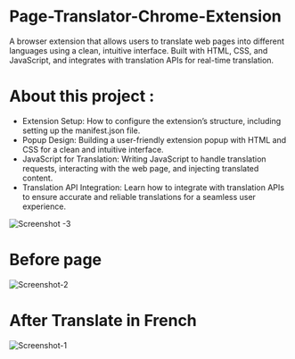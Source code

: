 # Page-Translator-Chrome-Extension
A browser extension that allows users to translate web pages into different languages using a clean, intuitive interface. Built with HTML, CSS, and JavaScript, and integrates with translation APIs for real-time translation.
# About this project :
+ Extension Setup: How to configure the extension’s structure, including setting up the manifest.json file.
+ Popup Design: Building a user-friendly extension popup with HTML and CSS for a clean and intuitive interface.
+ JavaScript for Translation: Writing JavaScript to handle translation requests, interacting with the web page, and injecting translated content.
+ Translation API Integration: Learn how to integrate with translation APIs to ensure accurate and reliable translations for a seamless user experience.
  
![Screenshot -3](https://github.com/user-attachments/assets/c7ca5355-ae8c-450f-bc7d-de09ae61f462)

# Before page
![Screenshot-2](https://github.com/user-attachments/assets/7c383c96-8354-4d2d-845c-ec6c17aa4677)
# After Translate in French
![Screenshot-1](https://github.com/user-attachments/assets/49508747-2bb0-4c13-a9c7-8d10575e5377)

